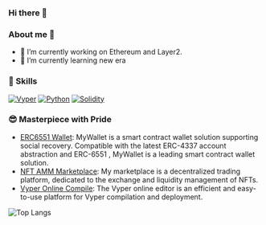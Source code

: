 ### Hi there 👋

### About me 💯
- 🔭 I’m currently working on Ethereum and Layer2.
- 🌱 I’m currently learning new era


### 🎯 Skills

<p>
    <a href="https://vyper.readthedocs.io" target="_blank"><img alt="Vyper"
        src="https://img.shields.io/badge/%F0%9F%90%8D%20Vyper-F7DF1E?style=for-the-badge"/></a>
    <a href="https://www.python.org" target="_blank"><img alt="Python"
        src="https://img.shields.io/badge/Python-3776AB?style=for-the-badge&logo=python&logoColor=white"/></a>
    <a href="https://docs.soliditylang.org" target="_blank"><img alt="Solidity"
        src="https://img.shields.io/badge/Solidity-e6e6e6?style=for-the-badge&logo=solidity&logoColor=black"/></a>

</p>


### 😎 Masterpiece with Pride
- [ERC6551 Wallet](https://github.com/0x0077/erc6551-wallet):  MyWallet is a smart contract wallet solution supporting social recovery. Compatible with the latest ERC-4337 account abstraction and ERC-6551 , MyWallet is a leading smart contract wallet solution.
- [NFT AMM Marketplace](https://github.com/0x0077/nft-amm-marketplace): My marketplace is a decentralized trading platform, dedicated to the exchange and liquidity management of NFTs.
- [Vyper Online Compile](https://github.com/0x0077/vyper-online-compiler): The Vyper online editor is an efficient and easy-to-use platform for Vyper compilation and deployment.


![Top Langs](https://github-readme-stats.vercel.app/api/top-langs/?username=0x0077&layout=compact&langs_count=8&theme=tokyonight)
